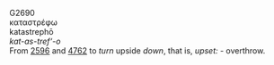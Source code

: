 G2690  
καταστρέφω  
katastrephō  
*kat-as-tref‘-o*  
From [2596](g2596) and [4762](g4762) to *turn* upside *down*, that is,
*upset:* - overthrow.  
